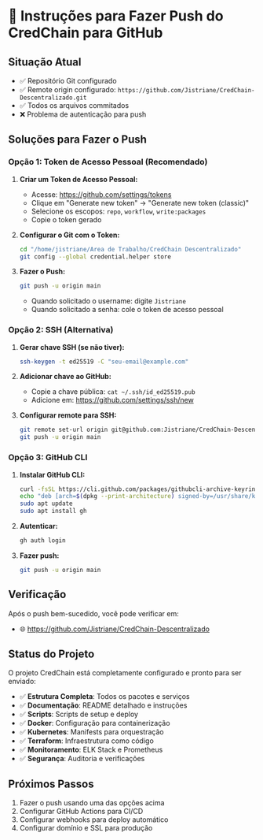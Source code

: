 # 🚀 Instruções para Fazer Push do CredChain para GitHub

## Situação Atual
- ✅ Repositório Git configurado
- ✅ Remote origin configurado: `https://github.com/Jistriane/CredChain-Descentralizado.git`
- ✅ Todos os arquivos commitados
- ❌ Problema de autenticação para push

## Soluções para Fazer o Push

### Opção 1: Token de Acesso Pessoal (Recomendado)

1. **Criar um Token de Acesso Pessoal:**
   - Acesse: https://github.com/settings/tokens
   - Clique em "Generate new token" → "Generate new token (classic)"
   - Selecione os escopos: `repo`, `workflow`, `write:packages`
   - Copie o token gerado

2. **Configurar o Git com o Token:**
   ```bash
   cd "/home/jistriane/Area de Trabalho/CredChain Descentralizado"
   git config --global credential.helper store
   ```

3. **Fazer o Push:**
   ```bash
   git push -u origin main
   ```
   - Quando solicitado o username: digite `Jistriane`
   - Quando solicitado a senha: cole o token de acesso pessoal

### Opção 2: SSH (Alternativa)

1. **Gerar chave SSH (se não tiver):**
   ```bash
   ssh-keygen -t ed25519 -C "seu-email@example.com"
   ```

2. **Adicionar chave ao GitHub:**
   - Copie a chave pública: `cat ~/.ssh/id_ed25519.pub`
   - Adicione em: https://github.com/settings/ssh/new

3. **Configurar remote para SSH:**
   ```bash
   git remote set-url origin git@github.com:Jistriane/CredChain-Descentralizado.git
   git push -u origin main
   ```

### Opção 3: GitHub CLI

1. **Instalar GitHub CLI:**
   ```bash
   curl -fsSL https://cli.github.com/packages/githubcli-archive-keyring.gpg | sudo dd of=/usr/share/keyrings/githubcli-archive-keyring.gpg
   echo "deb [arch=$(dpkg --print-architecture) signed-by=/usr/share/keyrings/githubcli-archive-keyring.gpg] https://cli.github.com/packages stable main" | sudo tee /etc/apt/sources.list.d/github-cli.list > /dev/null
   sudo apt update
   sudo apt install gh
   ```

2. **Autenticar:**
   ```bash
   gh auth login
   ```

3. **Fazer push:**
   ```bash
   git push -u origin main
   ```

## Verificação

Após o push bem-sucedido, você pode verificar em:
- 🌐 https://github.com/Jistriane/CredChain-Descentralizado

## Status do Projeto

O projeto CredChain está completamente configurado e pronto para ser enviado:

- ✅ **Estrutura Completa**: Todos os pacotes e serviços
- ✅ **Documentação**: README detalhado e instruções
- ✅ **Scripts**: Scripts de setup e deploy
- ✅ **Docker**: Configuração para containerização
- ✅ **Kubernetes**: Manifests para orquestração
- ✅ **Terraform**: Infraestrutura como código
- ✅ **Monitoramento**: ELK Stack e Prometheus
- ✅ **Segurança**: Auditoria e verificações

## Próximos Passos

1. Fazer o push usando uma das opções acima
2. Configurar GitHub Actions para CI/CD
3. Configurar webhooks para deploy automático
4. Configurar domínio e SSL para produção
